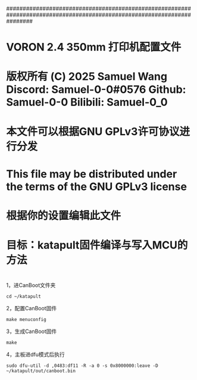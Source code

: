 ########################################################################################################################
# VORON 2.4  350mm  打印机配置文件
#
# 版权所有 (C) 2025  Samuel Wang    Discord: Samuel-0-0#0576    Github: Samuel-0-0    Bilibili: Samuel-0_0
#
# 本文件可以根据GNU GPLv3许可协议进行分发
# This file may be distributed under the terms of the GNU GPLv3 license
#
# 根据你的设置编辑此文件
#
# 目标：katapult固件编译与写入MCU的方法
#

1，进CanBoot文件夹
```
cd ~/katapult
```

2，配置CanBoot固件
```
make menuconfig
```

3，生成CanBoot固件
```
make
```

4，主板进dfu模式后执行
```
sudo dfu-util -d ,0483:df11 -R -a 0 -s 0x8000000:leave -D  ~/katapult/out/canboot.bin
```